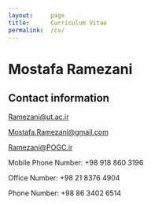 ```yaml
---
layout:     page
title:      Curriculum Vitae
permalink:  /cv/
---
```

# Mostafa Ramezani
## Contact information

[Ramezani@ut.ac.ir](mailto:ramezani@ut.ac.ir)

[Mostafa.Ramezani@gmail.com](mailto:Mostafa.Ramezani@gmail.com)


[Ramezani@POGC.ir](mailto:Ramezani@pogc.ir)




 Mobile Phone Number: +98 918 860 3196
 
 Office Number: +98 21 8376 4904

Phone Number: +98 86 3402 6514
